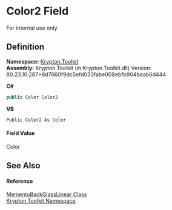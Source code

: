# Color2 Field


For internal use only.



## Definition
**Namespace:** <a href="79d2eac2-21f4-54ff-7552-b20c33c30600.md">Krypton.Toolkit</a>  
**Assembly:** Krypton.Toolkit (in Krypton.Toolkit.dll) Version: 80.23.10.287+8d7660f9dc5efd033fabe008ebfb904beab6d444

**C#**
``` C#
public Color Color2
```
**VB**
``` VB
Public Color2 As Color
```



#### Field Value
Color

## See Also


#### Reference
<a href="b500729d-685d-2490-11a1-74e7e90d4e2c.md">MementoBackGlassLinear Class</a>  
<a href="79d2eac2-21f4-54ff-7552-b20c33c30600.md">Krypton.Toolkit Namespace</a>  
